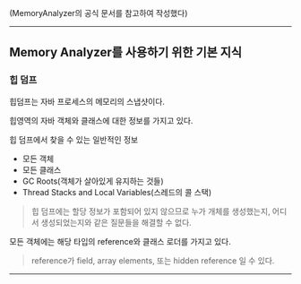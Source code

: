 (MemoryAnalyzer의 공식 문서를 참고하여 작성했다)

---

## Memory Analyzer를 사용하기 위한 기본 지식

### 힙 덤프

힙덤프는 자바 프로세스의 메모리의 스냅샷이다.

힙영역의 자바 객체와 클래스에 대한 정보를 가지고 있다.

힙 덤프에서 찾을 수 있는 일반적인 정보
- 모든 객체
- 모든 클래스
- GC Roots(객체가 살아있게 유지하는 것들)
- Thread Stacks and Local Variables(스레드의 콜 스택)

> 힙 덤프에는 할당 정보가 포함되어 있지 않으므로 누가 개체를 생성했는지, 어디서 생성되었는지와 같은 질문들을 해결할 수 없다.

모든 객체에는 해당 타입의 reference와 클래스 로더를 가지고 있다.

> reference가 field, array elements, 또는 hidden reference 일 수 있다.

---